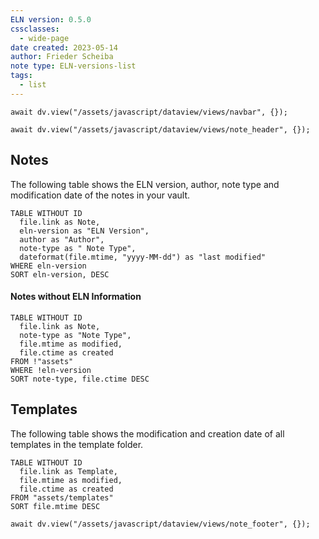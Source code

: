 ```yaml
---
ELN version: 0.5.0
cssclasses:
  - wide-page
date created: 2023-05-14
author: Frieder Scheiba
note type: ELN-versions-list
tags:
  - list
---
```


```dataviewjs
await dv.view("/assets/javascript/dataview/views/navbar", {});
```

```dataviewjs
await dv.view("/assets/javascript/dataview/views/note_header", {});
```

## Notes

The following table shows the ELN version, author, note type and modification date of the notes in your vault.

```dataview
TABLE WITHOUT ID
  file.link as Note, 
  eln-version as "ELN Version",
  author as "Author",
  note-type as " Note Type",
  dateformat(file.mtime, "yyyy-MM-dd") as "last modified"
WHERE eln-version
SORT eln-version, DESC
```

#### Notes without ELN Information

```dataview
TABLE WITHOUT ID
  file.link as Note, 
  note-type as "Note Type",
  file.mtime as modified,
  file.ctime as created 
FROM !"assets"
WHERE !eln-version
SORT note-type, file.ctime DESC
```

## Templates

The following table shows the modification and creation date of all templates in the template folder.

```dataview
TABLE WITHOUT ID
  file.link as Template, 
  file.mtime as modified,
  file.ctime as created 
FROM "assets/templates"
SORT file.mtime DESC
```

```dataviewjs
await dv.view("/assets/javascript/dataview/views/note_footer", {});
```